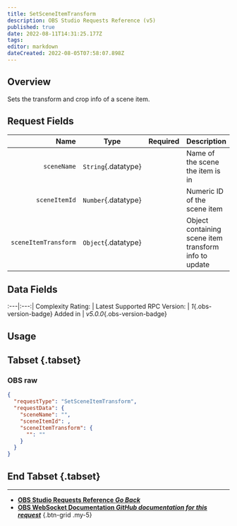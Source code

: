 ```yaml
---
title: SetSceneItemTransform
description: OBS Studio Requests Reference (v5)
published: true
date: 2022-08-11T14:31:25.177Z
tags: 
editor: markdown
dateCreated: 2022-08-05T07:58:07.898Z
---
```


## Overview
Sets the transform and crop info of a scene item.

## Request Fields
Name | Type | Required| Description |
----:|:----:|:-------:|:------------|
`sceneName` | `String`{.datatype} | <i class="mdi mdi-check-bold"></i> | Name of the scene the item is in
`sceneItemId` | `Number`{.datatype} | <i class="mdi mdi-check-bold"></i> | Numeric ID of the scene item | `>= 0`{.datatype}
`sceneItemTransform` | `Object`{.datatype} | <i class="mdi mdi-check-bold"></i> | Object containing scene item transform info to update

## Data Fields
:---|:---:|
Complexity Rating: | <span class="stars stars--3"></span>
Latest Supported RPC Version: | *1*{.obs-version-badge}
Added in | *v5.0.0*{.obs-version-badge}

## Usage
## Tabset {.tabset}
### OBS raw
```json
{
  "requestType": "SetSceneItemTransform",
  "requestData": {
    "sceneName": "",
    "sceneItemId": ,
    "sceneItemTransform": {
      "": ""
    }
  }
}
```
## End Tabset {.tabset}

---

- [<i class="mdi mdi-chevron-left"></i>**OBS Studio Requests Reference *Go Back***](/en/Broadcasters/OBS/Requests)
- [<i class="mdi mdi-github"></i> **OBS WebSocket Documentation *GitHub documentation for this request***](https://github.com/obsproject/obs-websocket/blob/master/docs/generated/protocol.md#setsceneitemtransform)
{.btn-grid .my-5}